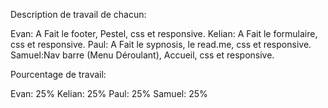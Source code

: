 Description de travail de chacun:

Evan: A Fait le footer, Pestel, css et responsive.
Kelian: A Fait le formulaire, css et responsive.
Paul: A Fait le sypnosis, le read.me, css et responsive.
Samuel:Nav barre (Menu Déroulant), Accueil, css et responsive.

Pourcentage de travail:

Evan: 25%
Kelian: 25%
Paul: 25%
Samuel: 25%